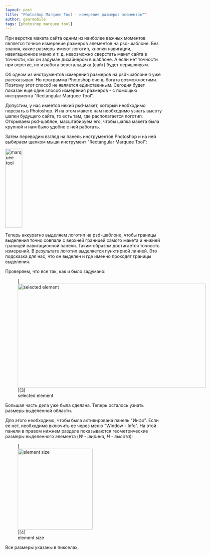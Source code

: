 ```yaml
---
layout: post
title: "Photoshop Marquee Tool - измерение размеров элементов""
author: gearmobile
tags: [photoshop marquee tool]
---
```

При верстке макета сайта одним из наиболее важных моментов является точное измерение размеров элементов на psd-шаблоне. Без знания, какие размеры имеют логотип, кнопки навигации, навигационное меню и т. д. невозможно сверстать макет сайта в точности, как он задуман дизайнером в шаблоне. А если нет точности при верстке, но и работа верстальщика (сайт) будет неряшливым.

Об одном из инструментов измерения размеров на psd-шаблоне я уже рассказывал. Но программа Photoshop очень богата возможностями. Поэтому этот способ не является единственным. Сегодня будет показан еще один способ измерения размеров - с помощью инструмента "Rectangular Marquee Tool".

Допустим, у нас имеется некий psd-макет, который необходимо порезать в Photoshop. И на этом макете нам необходимо узнать высоту шапки будущего сайта, то есть там, где располагается логотип. Открываем psd-шаблон, масштабируем его, чтобы шапка макета была крупной и нам было удобно с ней работать.

Затем переводим взгляд на панель инструментов Photoshop и на ней выбираем щелком мыши инструмент "Rectangular Marquee Tool":

[<img class="size-full wp-image-450 aligncenter" alt="marquee tool" src="http://localhost:7788/third/wp-content/uploads/2013/04/marquee_tool.png" width="54" height="252" />][2]

Теперь аккуратно выделяем логотип на psd-шаблоне, чтобы границы выделения точно совпали с верхней границей самого макета и нижней границей навигационной панели. Таким образом достигается точность измерений. В результате логотип выделяется пунктирной линией. Это подсказка для нас, что он выделен и где именно проходят границы выделения.

Проверяем, что все так, как и было задумано:

<figure id="attachment_451" style="width: 600px;" class="wp-caption aligncenter">
	[<img class="size-medium wp-image-451" alt="selected element" src="http://localhost:7788/third/wp-content/uploads/2013/04/selected_element-600x331.png" width="600" height="331" />][3]
	<figcaption class="wp-caption-text">selected element</figcaption>
</figure>

Большая часть дела уже была сделана. Теперь осталось узнать размеры выделенной области.

Для этого необходимо, чтобы была активирована панель "Инфо". Если ее нет, необходимо включить ее через меню "Window - Info". На этой панели в правом нижнем разделе показываются геометрические размеры выделенного элемента (*W - ширина, H - высота*):

<figure id="attachment_452" style="width: 239px;" class="wp-caption aligncenter">
	[<img class="size-full wp-image-452" alt="element size" src="http://localhost:7788/third/wp-content/uploads/2013/04/element_size.png" width="239" height="258" />][4]
	<figcaption class="wp-caption-text">element size</figcaption>
</figure>

Все размеры указаны в пикселах.

 [1]: http://localhost:7788/third/?p=91 "Линейка в Photoshop"
 [2]: http://localhost:7788/third/wp-content/uploads/2013/04/marquee_tool.png
 [3]: http://localhost:7788/third/wp-content/uploads/2013/04/selected_element.png
 [4]: http://localhost:7788/third/wp-content/uploads/2013/04/element_size.png

